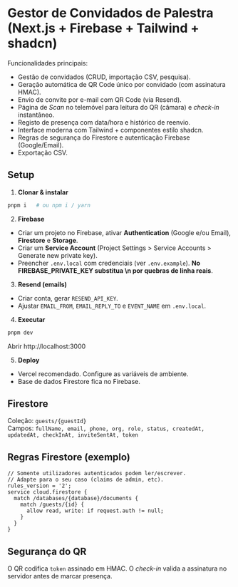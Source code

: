 # Gestor de Convidados de Palestra (Next.js + Firebase + Tailwind + shadcn)

Funcionalidades principais:
- Gestão de convidados (CRUD, importação CSV, pesquisa).
- Geração automática de QR Code único por convidado (com assinatura HMAC).
- Envio de convite por e-mail com QR Code (via Resend).
- Página de *Scan* no telemóvel para leitura do QR (câmara) e *check-in* instantâneo.
- Registo de presença com data/hora e histórico de reenvio.
- Interface moderna com Tailwind + componentes estilo shadcn.
- Regras de segurança do Firestore e autenticação Firebase (Google/Email).
- Exportação CSV.

## Setup

1) **Clonar & instalar**  
```bash
pnpm i   # ou npm i / yarn
```

2) **Firebase**
- Criar um projeto no Firebase, ativar **Authentication** (Google e/ou Email), **Firestore** e **Storage**.
- Criar um **Service Account** (Project Settings > Service Accounts > Generate new private key).
- Preencher `.env.local` com credenciais (ver `.env.example`). **No FIREBASE_PRIVATE_KEY substitua \n por quebras de linha reais**.

3) **Resend (emails)**
- Criar conta, gerar `RESEND_API_KEY`.
- Ajustar `EMAIL_FROM`, `EMAIL_REPLY_TO` e `EVENT_NAME` em `.env.local`.

4) **Executar**
```bash
pnpm dev
```
Abrir http://localhost:3000

5) **Deploy**
- Vercel recomendado. Configure as variáveis de ambiente.
- Base de dados Firestore fica no Firebase.

## Firestore

Coleção: `guests/{guestId}`  
Campos: `fullName, email, phone, org, role, status, createdAt, updatedAt, checkInAt, inviteSentAt, token`

## Regras Firestore (exemplo)
```
// Somente utilizadores autenticados podem ler/escrever.
// Adapte para o seu caso (claims de admin, etc).
rules_version = '2';
service cloud.firestore {
  match /databases/{database}/documents {
    match /guests/{id} {
      allow read, write: if request.auth != null;
    }
  }
}
```

## Segurança do QR
O QR codifica `token` assinado em HMAC. O *check-in* valida a assinatura no servidor antes de marcar presença.

